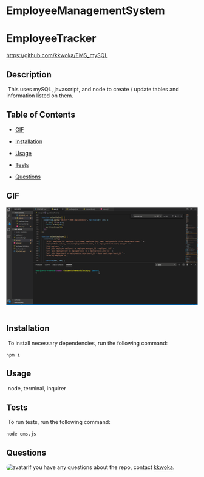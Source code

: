# EmployeeManagementSystem


  # EmployeeTracker
  https://github.com/kkwoka/EMS_mySQL  ​
  
  ## Description
  ​
  This uses mySQL, javascript, and node to create / update tables and information listed on them. 
  ​
  ## Table of Contents 
  * [GIF](#GIF)

  * [Installation](#installation)
  ​
  * [Usage](#usage)
  ​  ​
  * [Tests](#tests)
  ​
  * [Questions](#questions)

  ## GIF
  ![testgif](Assets/test.gif)
  ​
  ## Installation
  ​
  To install necessary dependencies, run the following command:
  ```
  npm i
  ```
  ## Usage
  ​
  node, terminal, inquirer
  ​
  ## Tests
  ​
  To run tests, run the following command:
  ```
  node ems.js
  ```
 
  ## Questions
  ​
  <img src="https://avatars3.githubusercontent.com/u/57764303?v=4" alt="avatar" style="border-radius: 16px" width="30" />
  ​
  If you have any questions about the repo, contact [kkwoka](https://github.com/kkwoka).